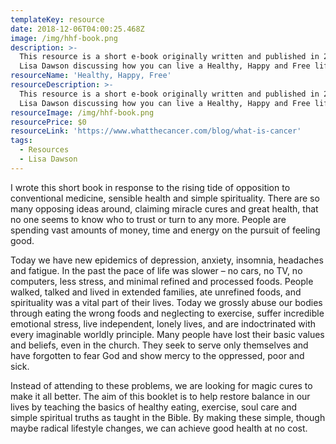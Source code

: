 ```yaml
---
templateKey: resource
date: 2018-12-06T04:00:25.468Z
image: /img/hhf-book.png
description: >-
  This resource is a short e-book originally written and published in 2005 by Dr
  Lisa Dawson discussing how you can live a Healthy, Happy and Free life
resourceName: 'Healthy, Happy, Free'
resourceDescription: >-
  This resource is a short e-book originally written and published in 2005 by Dr
  Lisa Dawson discussing how you can live a Healthy, Happy and Free life
resourceImage: /img/hhf-book.png
resourcePrice: $0
resourceLink: 'https://www.whatthecancer.com/blog/what-is-cancer'
tags:
  - Resources
  - Lisa Dawson
---
```

I wrote this short book in response to the rising tide of opposition to conventional medicine, sensible health and simple spirituality. There are so many opposing ideas around, claiming miracle cures and great health, that no one seems to know who to trust or turn to any more. People are spending vast amounts of money, time and energy on the pursuit of feeling good.

Today we have new epidemics of depression, anxiety, insomnia, headaches and fatigue. In the past the pace of life was slower – no cars, no TV, no computers, less stress, and minimal refined and processed foods. People walked, talked and lived in extended families, ate unrefined foods, and spirituality was a vital part of their lives. Today we grossly abuse our bodies through eating the wrong foods and neglecting to exercise, suffer incredible emotional stress, live independent, lonely lives, and are indoctrinated with every imaginable worldly principle. Many people have lost their basic values and beliefs, even in the church. They seek to serve only themselves and have forgotten to fear God and show mercy to the oppressed, poor and sick.

Instead of attending to these problems, we are looking for magic cures to make it all better. The aim of this booklet is to help restore balance in our lives by teaching the basics of healthy eating, exercise, soul care and simple spiritual truths as taught in the Bible. By making these simple, though maybe radical lifestyle changes, we can achieve good health at no cost.
